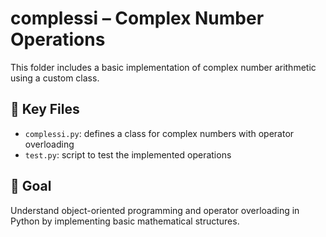 # complessi – Complex Number Operations

This folder includes a basic implementation of complex number arithmetic using a custom class.

## 📁 Key Files

- `complessi.py`: defines a class for complex numbers with operator overloading
- `test.py`: script to test the implemented operations

## 🎯 Goal

Understand object-oriented programming and operator overloading in Python by implementing basic mathematical structures.
